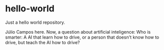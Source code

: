 # hello-world
Just a hello world repository.

Júlio Campos here.
Now, a question about artificial inteligence: Who is smarter: A AI that learn how to drive, or a person that doesn't know how to drive, but teach the AI how to drive?
